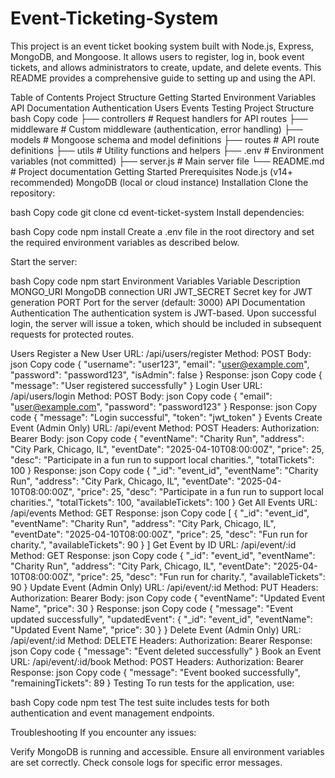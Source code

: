 # Event-Ticketing-System

This project is an event ticket booking system built with Node.js, Express, MongoDB, and Mongoose. It allows users to register, log in, book event tickets, and allows administrators to create, update, and delete events. This README provides a comprehensive guide to setting up and using the API.

Table of Contents
Project Structure
Getting Started
Environment Variables
API Documentation
Authentication
Users
Events
Testing
Project Structure
bash
Copy code
├── controllers # Request handlers for API routes
├── middleware # Custom middleware (authentication, error handling)
├── models # Mongoose schema and model definitions
├── routes # API route definitions
├── utils # Utility functions and helpers
├── .env # Environment variables (not committed)
├── server.js # Main server file
└── README.md # Project documentation
Getting Started
Prerequisites
Node.js (v14+ recommended)
MongoDB (local or cloud instance)
Installation
Clone the repository:

bash
Copy code
git clone <repo-url>
cd event-ticket-system
Install dependencies:

bash
Copy code
npm install
Create a .env file in the root directory and set the required environment variables as described below.

Start the server:

bash
Copy code
npm start
Environment Variables
Variable Description
MONGO_URI MongoDB connection URI
JWT_SECRET Secret key for JWT generation
PORT Port for the server (default: 3000)
API Documentation
Authentication
The authentication system is JWT-based. Upon successful login, the server will issue a token, which should be included in subsequent requests for protected routes.

Users
Register a New User
URL: /api/users/register
Method: POST
Body:
json
Copy code
{
"username": "user123",
"email": "user@example.com",
"password": "password123",
"isAdmin": false
}
Response:
json
Copy code
{
"message": "User registered successfully"
}
Login User
URL: /api/users/login
Method: POST
Body:
json
Copy code
{
"email": "user@example.com",
"password": "password123"
}
Response:
json
Copy code
{
"message": "Login successful",
"token": "jwt_token"
}
Events
Create Event (Admin Only)
URL: /api/event
Method: POST
Headers: Authorization: Bearer <JWT>
Body:
json
Copy code
{
"eventName": "Charity Run",
"address": "City Park, Chicago, IL",
"eventDate": "2025-04-10T08:00:00Z",
"price": 25,
"desc": "Participate in a fun run to support local charities.",
"totalTickets": 100
}
Response:
json
Copy code
{
"\_id": "event_id",
"eventName": "Charity Run",
"address": "City Park, Chicago, IL",
"eventDate": "2025-04-10T08:00:00Z",
"price": 25,
"desc": "Participate in a fun run to support local charities.",
"totalTickets": 100,
"availableTickets": 100
}
Get All Events
URL: /api/events
Method: GET
Response:
json
Copy code
[
{
"_id": "event_id",
"eventName": "Charity Run",
"address": "City Park, Chicago, IL",
"eventDate": "2025-04-10T08:00:00Z",
"price": 25,
"desc": "Fun run for charity.",
"availableTickets": 90
}
]
Get Event by ID
URL: /api/event/:id
Method: GET
Response:
json
Copy code
{
"\_id": "event_id",
"eventName": "Charity Run",
"address": "City Park, Chicago, IL",
"eventDate": "2025-04-10T08:00:00Z",
"price": 25,
"desc": "Fun run for charity.",
"availableTickets": 90
}
Update Event (Admin Only)
URL: /api/event/:id
Method: PUT
Headers: Authorization: Bearer <JWT>
Body:
json
Copy code
{
"eventName": "Updated Event Name",
"price": 30
}
Response:
json
Copy code
{
"message": "Event updated successfully",
"updatedEvent": {
"\_id": "event_id",
"eventName": "Updated Event Name",
"price": 30
}
}
Delete Event (Admin Only)
URL: /api/event/:id
Method: DELETE
Headers: Authorization: Bearer <JWT>
Response:
json
Copy code
{
"message": "Event deleted successfully"
}
Book an Event
URL: /api/event/:id/book
Method: POST
Headers: Authorization: Bearer <JWT>
Response:
json
Copy code
{
"message": "Event booked successfully",
"remainingTickets": 89
}
Testing
To run tests for the application, use:

bash
Copy code
npm test
The test suite includes tests for both authentication and event management endpoints.

Troubleshooting
If you encounter any issues:

Verify MongoDB is running and accessible.
Ensure all environment variables are set correctly.
Check console logs for specific error messages.
